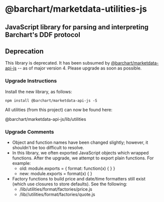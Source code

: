 # @barchart/marketdata-utilities-js
## JavaScript library for parsing and interpreting Barchart's DDF protocol

## Deprecation

This library is deprecated. It has been subsumed by [@barchart/marketdata-api-js](https://github.com/barchart/marketdata-api-js) -- as of major version 4. Please upgrade as soon as possible.

### Upgrade Instructions

Install the new library, as follows:

```
npm install @barchart/marketdata-api-js -S
```

All utilities (from this project) can now be found here:

@barchart/marketdata-api-js/lib/utilities

### Upgrade Comments

* Object and function names have been changed slightly; however, it shouldn't be too difficult to resolve.
* In this library, we often exported JavaScript objects which wrapped functions. After the upgrade, we attempt to export plain functions. For example:
  * old: module.exports = { format: function(x) { } }
  * new: module.exports = format(x) { }
* Factory functions to build price and date/time formatters still exist (which use closures to store defaults). See the following:
  * /lib/utilities/format/factories/price.js
  * /lib//utilities/format/factories/quote.js



